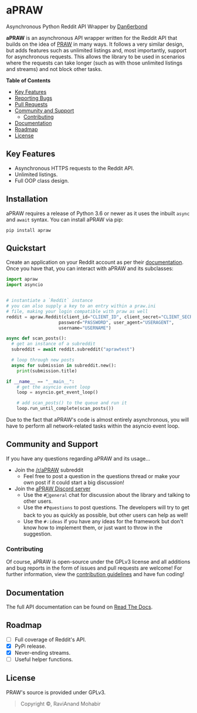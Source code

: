 # aPRAW

Asynchronous Python Reddit API Wrapper by [Dan6erbond](https://dan6erbond.github.io)

**aPRAW** is an asynchronous API wrapper written for the Reddit API that builds on the idea of [PRAW](https://github.com/praw-dev/praw) in many ways. It follows a very similar design, but adds features such as unlimited listings and, most importantly, support for asynchronous requests. This allows the library to be used in scenarios where the requests can take longer (such as with those unlimited listings and streams) and not block other tasks.

**Table of Contents**
 - [Key Features](#key-features)
 - [Reporting Bugs](#installation)
 - [Pull Requests](#quickstart)
 - [Community and Support](#community-and-support)
   - [Contributing](#contributing)
 - [Documentation](#documentation)
 - [Roadmap](#roadmap)
 - [License](#license)

## Key Features

 - Asynchronous HTTPS requests to the Reddit API.
 - Unlimited listings.
 - Full OOP class design.

## Installation

aPRAW requires a release of Python 3.6 or newer as it uses the inbuilt `async` and `await` syntax. You can install aPRAW via pip:

```pip install apraw```

## Quickstart

Create an application on your Reddit account as per their [documentation](https://github.com/reddit-archive/reddit/wiki/OAuth2-Quick-Start-Example). Once you have that, you can interact with aPRAW and its subclasses:

```python
import apraw
import asyncio


# instantiate a `Reddit` instance
# you can also supply a key to an entry within a praw.ini
# file, making your login compatible with praw as well
reddit = apraw.Reddit(client_id="CLIENT_ID", client_secret="CLIENT_SECRET",
                    password="PASSWORD", user_agent="USERAGENT",
                    username="USERNAME")

async def scan_posts():
  # get an instance of a subreddit
  subreddit = await reddit.subreddit("aprawtest")

  # loop through new posts
  async for submission in subreddit.new():
    print(submission.title)

if __name__ == "__main__":
    # get the asyncio event loop
    loop = asyncio.get_event_loop()

    # add scan_posts() to the queue and run it
    loop.run_until_complete(scan_posts())
```

Due to the fact that aPRAW's code is almost entirely asynchronous, you will have to perform all network-related tasks within the asyncio event loop.

## Community and Support

If you have any questions regarding aPRAW and its usage...

 - Join the [/r/aPRAW](https://reddit.com/r/aPRAW) subreddit
   - Feel free to post a question in the questions thread or make your own post if it could start a big discussion!
 - Join the [aPRAW Discord server](https://discord.gg/66avTS7)
   - Use the `#💬general` chat for discussion about the library and talking to other users.
   - Use the `#❓questions` to post questions. The developers will try to get back to you as quickly as possible, but other users can help as well!
   - Use the `#💡ideas` if you have any ideas for the framework but don't know how to implement them, or just want to throw in the suggestion.

### Contributing

Of course, aPRAW is open-source under the GPLv3 license and all additions and bug reports in the form of issues and pull requests are welcome! For further information, view the [contribution guidelines](.github/CONTRIBUTING.md) and have fun coding!

## Documentation

The full API documentation can be found on [Read The Docs](http://apraw.readthedocs.io/).

## Roadmap

- [ ] Full coverage of Reddit's API.
- [x] PyPi release.
- [x] Never-ending streams.
- [ ] Useful helper functions.

## License
PRAW's source is provided under GPLv3.
> Copyright ©, RaviAnand Mohabir
